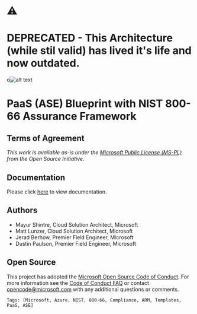 
# :warning: 
# DEPRECATED - This Architecture (while stil valid) has lived it's life and now outdated.

o![alt text](ase-ilb-blueprint/images/azblueprints.png "Template Deployment Sequence")

# PaaS (ASE) Blueprint with NIST 800-66 Assurance Framework

## Terms of Agreement 

*This work is available as-is under the [Microsoft Public License (MS-PL)](https://opensource.org/licenses/MS-PL) from the Open Source Initiative.*

## Documentation

Please click [here](https://github.com/mayurshintre/Blueprints-PaaS-ASE/blob/master/ase-ilb-blueprint/README.md) to view documentation.

## Authors

+ Mayur Shintre, Cloud Solution Architect, Microsoft
+ Matt Lunzer, Cloud Solution Architect, Microsoft
+ Jerad Berhow, Premier Field Engineer, Microsoft
+ Dustin Paulson, Premier Field Engineer, Microsoft

## Open Source
This project has adopted the [Microsoft Open Source Code of Conduct](https://opensource.microsoft.com/codeofconduct/). For more information see the [Code of Conduct FAQ](https://opensource.microsoft.com/codeofconduct/faq/) or contact [opencode@microsoft.com](mailto:opencode@microsoft.com) with any additional questions or comments.

`Tags: [Microsoft, Azure, NIST, 800-66, Compliance, ARM, Templates, PaaS, ASE]`
